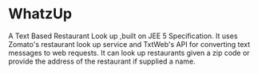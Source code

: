 # WhatzUp
A Text Based Restaurant Look up ,built on JEE 5 Specification. It uses Zomato's restaurant look up service and TxtWeb's API for converting text messages to web requests. 
It can look up restaurants given a zip code or provide the address of the restaurant if supplied a name. 


